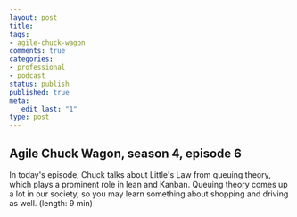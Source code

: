 ```yaml
---
layout: post
title: 
tags:
- agile-chuck-wagon
comments: true
categories:
- professional
- podcast
status: publish
published: true
meta:
  _edit_last: "1"
type: post
---
```


## Agile Chuck Wagon, season 4, episode 6

In today's episode, Chuck talks about Little's Law from queuing theory, which plays a prominent role in lean and Kanban. Queuing theory comes up a lot in our society, so you may learn something about shopping and driving as well. (length: 9 min)

